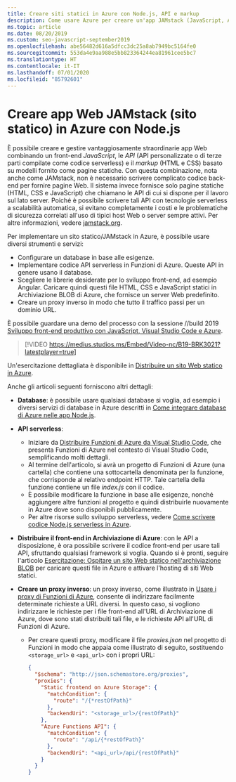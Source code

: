 ```yaml
---
title: Creare siti statici in Azure con Node.js, API e markup
description: Come usare Azure per creare un'app JAMstack (JavaScript, API e markup)
ms.topic: article
ms.date: 08/20/2019
ms.custom: seo-javascript-september2019
ms.openlocfilehash: abe56482d616a5dfcc3dc25a8ab7949bc5164fe0
ms.sourcegitcommit: 553da4e9aa988e5bb823364244ea81961cee5bc7
ms.translationtype: HT
ms.contentlocale: it-IT
ms.lasthandoff: 07/01/2020
ms.locfileid: "85792601"
---
```

# <a name="build-jamstack-static-site-web-apps-on-azure-with-nodejs"></a>Creare app Web JAMstack (sito statico) in Azure con Node.js

È possibile creare e gestire vantaggiosamente straordinarie app Web combinando un front-end *JavaScript*, le *API* (API personalizzate o di terze parti compilate come codice serverless) e il *markup* (HTML e CSS) basato su modelli fornito come pagine statiche. Con questa combinazione, nota anche come JAMstack, non è necessario scrivere complicato codice back-end per fornire pagine Web. Il sistema invece fornisce solo pagine statiche (HTML, CSS e JavaScript) che chiamano le API di cui si dispone per il lavoro sul lato server. Poiché è possibile scrivere tali API con tecnologie serverless a scalabilità automatica, si evitano completamente i costi e le problematiche di sicurezza correlati all'uso di tipici host Web o server sempre attivi. Per altre informazioni, vedere [jamstack.org](https://jamstack.org/).

Per implementare un sito statico/JAMstack in Azure, è possibile usare diversi strumenti e servizi:

- Configurare un database in base alle esigenze.
- Implementare codice API serverless in Funzioni di Azure. Queste API in genere usano il database.
- Scegliere le librerie desiderate per lo sviluppo front-end, ad esempio Angular. Caricare quindi questi file HTML, CSS e JavaScript statici in Archiviazione BLOB di Azure, che fornisce un server Web predefinito.
- Creare un proxy inverso in modo che tutto il traffico passi per un dominio URL.

È possibile guardare una demo del processo con la sessione //build 2019 [Sviluppo front-end produttivo con JavaScript, Visual Studio Code e Azure](https://azure.microsoft.com/resources/videos/build-2019-productive-front-end-development-with-javascript-visual-studio-code-and-azure/).

> [!VIDEO https://medius.studios.ms/Embed/Video-nc/B19-BRK3021?latestplayer=true]

Un'esercitazione dettagliata è disponibile in [Distribuire un sito Web statico in Azure](tutorial-vscode-static-website-node-01.md).

Anche gli articoli seguenti forniscono altri dettagli:

- **Database**: è possibile usare qualsiasi database si voglia, ad esempio i diversi servizi di database in Azure descritti in [Come integrare database di Azure nelle app Node.js](node-howto-integrate-databases.md).
  
- **API serverless**:

  - Iniziare da [Distribuire Funzioni di Azure da Visual Studio Code](tutorial-vscode-serverless-node-01.md), che presenta Funzioni di Azure nel contesto di Visual Studio Code, semplificando molti dettagli.
  - Al termine dell'articolo, si avrà un progetto di Funzioni di Azure (una cartella) che contiene una sottocartella denominata per la funzione, che corrisponde al relativo endpoint HTTP. Tale cartella della funzione contiene un file *index.js* con il codice.
  - È possibile modificare la funzione in base alle esigenze, nonché aggiungere altre funzioni al progetto e quindi distribuirle nuovamente in Azure dove sono disponibili pubblicamente.
  - Per altre risorse sullo sviluppo serverless, vedere [Come scrivere codice Node.js serverless in Azure](node-howto-write-serverless-code.md).

- **Distribuire il front-end in Archiviazione di Azure**: con le API a disposizione, è ora possibile scrivere il codice front-end per usare tali API, sfruttando qualsiasi framework si voglia. Quando si è pronti, seguire l'articolo [Esercitazione: Ospitare un sito Web statico nell'archiviazione BLOB](/azure/storage/blobs/storage-blob-static-website-host) per caricare questi file in Azure e attivare l'hosting di siti Web statici.

- **Creare un proxy inverso**: un proxy inverso, come illustrato in [Usare i proxy di Funzioni di Azure](/azure/azure-functions/functions-proxies), consente di indirizzare facilmente determinate richieste a URL diversi. In questo caso, si vogliono indirizzare le richieste per i file front-end all'URL di Archiviazione di Azure, dove sono stati distribuiti tali file, e le richieste API all'URL di Funzioni di Azure.

  - Per creare questi proxy, modificare il file *proxies.json* nel progetto di Funzioni in modo che appaia come illustrato di seguito, sostituendo `<storage_url>` e `<api_url>` con i propri URL:
  
    ```json
    {
      "$schema": "http://json.schemastore.org/proxies",
      "proxies": {
        "Static frontend on Azure Storage": {
          "matchCondition": {
            "route": "/{*restOfPath}"
          },
          "backendUri": "<storage_url>/{restOfPath}"
        },
        "Azure Functions API": {
          "matchCondition": {
            "route": "/api/{*restOfPath}"
          },
          "backendUri": "<api_url>/api/{restOfPath}"
        }
      }
    }
    ```
